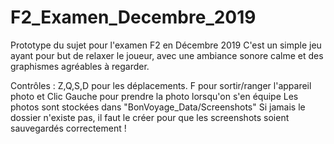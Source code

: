 # F2_Examen_Decembre_2019

Prototype du sujet pour l'examen F2 en Décembre 2019
C'est un simple jeu ayant pour but de relaxer le joueur, avec une ambiance sonore calme et des graphismes agréables à regarder.

Contrôles : Z,Q,S,D pour les déplacements. F pour sortir/ranger l'appareil photo et Clic Gauche pour prendre la photo lorsqu'on s'en équipe 
Les photos sont stockées dans "BonVoyage_Data/Screenshots"
Si jamais le dossier n'existe pas, il faut le créer pour que les screenshots soient sauvegardés correctement !
